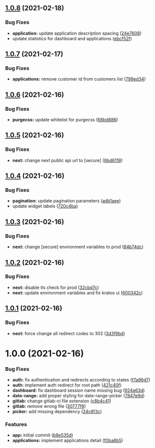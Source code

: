 ## [1.0.8](https://gitlab.com/socketkit/web/compare/v1.0.7...v1.0.8) (2021-02-18)


### Bug Fixes

* **application:** update application description spacing ([24e7608](https://gitlab.com/socketkit/web/commit/24e760821bdfd59b1252e46fb2099ba6a0b1a868))
* update statistics for dashboard and applications ([ebcf52f](https://gitlab.com/socketkit/web/commit/ebcf52fdc006045277699cc9125f2886c58c1f03))

## [1.0.7](https://gitlab.com/socketkit/web/compare/v1.0.6...v1.0.7) (2021-02-17)


### Bug Fixes

* **applications:** remove customer id from customers list ([799ed34](https://gitlab.com/socketkit/web/commit/799ed34de6f36afd5261714260a82f8a1f20071b))

## [1.0.6](https://gitlab.com/socketkit/web/compare/v1.0.5...v1.0.6) (2021-02-16)


### Bug Fixes

* **purgecss:** update whitelist for purgecss ([68bd886](https://gitlab.com/socketkit/web/commit/68bd88614a90e3e9cb24e13c28a9d1123e8a0e53))

## [1.0.5](https://gitlab.com/socketkit/web/compare/v1.0.4...v1.0.5) (2021-02-16)


### Bug Fixes

* **next:** change next public api url to [secure] ([6bd6119](https://gitlab.com/socketkit/web/commit/6bd61192be5809f32ada7f02c80cac94f9db610a))

## [1.0.4](https://gitlab.com/socketkit/web/compare/v1.0.3...v1.0.4) (2021-02-16)


### Bug Fixes

* **pagination:** update pagination parameters ([adb1aee](https://gitlab.com/socketkit/web/commit/adb1aeece32aa82f28be887170d6ec97a9cd9436))
* update widget labels ([720c4ba](https://gitlab.com/socketkit/web/commit/720c4bafb9bdb5253e4472a2ed825acd7cfcffdc))

## [1.0.3](https://gitlab.com/socketkit/web/compare/v1.0.2...v1.0.3) (2021-02-16)


### Bug Fixes

* **next:** change [secure] environment variables to prod ([84b74dc](https://gitlab.com/socketkit/web/commit/84b74dc20b00285d7033ada1f2658191945dc22a))

## [1.0.2](https://gitlab.com/socketkit/web/compare/v1.0.1...v1.0.2) (2021-02-16)


### Bug Fixes

* **next:** disable tls check for prod ([32cbd7c](https://gitlab.com/socketkit/web/commit/32cbd7c81b24e51a2bec1e0dc92aeefcba3fb5fa))
* **next:** update environment variables and fix kratos ui ([600342c](https://gitlab.com/socketkit/web/commit/600342c943518a20b643ea7baa778e6d96fea17f))

## [1.0.1](https://gitlab.com/socketkit/web/compare/v1.0.0...v1.0.1) (2021-02-16)


### Bug Fixes

* **next:** force change all redirect codes to 302 ([3d3f9bd](https://gitlab.com/socketkit/web/commit/3d3f9bd425997bba5b66d47ac363984b08250c3e))

# 1.0.0 (2021-02-16)


### Bug Fixes

* **auth:** fix authentication and redirects according to states ([f7a96d7](https://gitlab.com/socketkit/web/commit/f7a96d74dd9cfcdc1bcc9b18189eaede7b1fa00e))
* **auth:** implement auth redirect for root path ([421c40f](https://gitlab.com/socketkit/web/commit/421c40f434ea5c17881a46eb230f818c0e2fae6a))
* **dashboard:** fix dashboard session name missing bug ([924a63d](https://gitlab.com/socketkit/web/commit/924a63d840eee87cd387cf92d5b993bc2e62869e))
* **date-range:** add proper styling for date-range-picker ([7847e9d](https://gitlab.com/socketkit/web/commit/7847e9d397b55f7b0897257ba043d8b1983a88df))
* **gitlab:** change gitlab-ci file extension ([c8b4c41](https://gitlab.com/socketkit/web/commit/c8b4c413c1da10089b9a2c55395723150f60d897))
* **gitlab:** remove wrong file ([30777f9](https://gitlab.com/socketkit/web/commit/30777f92afee5c7ffdd9dc856439f32171d2c2a6))
* **picker:** add missing dependency ([24c6f3c](https://gitlab.com/socketkit/web/commit/24c6f3c2196bd2859f8304a996a3682c506602d6))


### Features

* **app:** initial commit ([b8e535d](https://gitlab.com/socketkit/web/commit/b8e535d110bfd0cb8053c88e7921746fdbab13ca))
* **applications:** implement applications detail ([f0ba8b5](https://gitlab.com/socketkit/web/commit/f0ba8b5985a89c3a2f2812ed530059349b063341))

